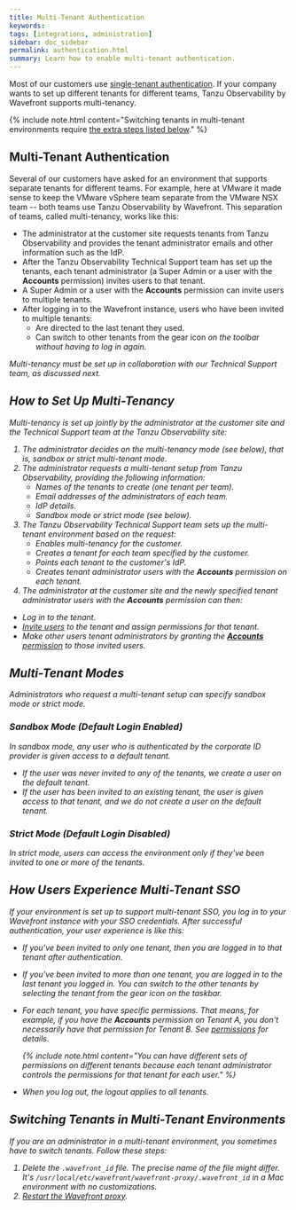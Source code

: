 ```yaml
---
title: Multi-Tenant Authentication
keywords:
tags: [integrations, administration]
sidebar: doc_sidebar
permalink: authentication.html
summary: Learn how to enable multi-tenant authentication.
---
```


Most of our customers use [single-tenant authentication](auth_self_service_sso.html). If your company wants to set up different tenants for different teams, Tanzu Observability by Wavefront supports multi-tenancy.

{% include note.html content="Switching tenants in multi-tenant environments require [the extra steps listed below](#switching-tenants-in-multi-tenant-environments)." %}


## Multi-Tenant Authentication

Several of our customers have asked for an environment that supports separate tenants for different teams. For example, here at VMware it made sense to keep the VMware vSphere team separate from the VMware NSX team -- both teams use Tanzu Observability by Wavefront. This separation of teams, called multi-tenancy, works like this:

* The administrator at the customer site requests tenants from Tanzu Observability and provides the tenant administrator emails and other information such as the IdP.
* After the Tanzu Observability Technical Support team has set up the tenants, each tenant administrator (a Super Admin or a user with the **Accounts** permission) invites users to that tenant.
* A Super Admin or a user with the **Accounts** permission can invite users to multiple tenants.
* After logging in to the Wavefront instance, users who have been invited to multiple tenants:
    - Are directed to the last tenant they used.
    - Can switch to other tenants from the gear icon <i class="fa fa-cog"/> on the toolbar without having to log in again.

Multi-tenancy must be set up in collaboration with our Technical Support team, as discussed next.

## How to Set Up Multi-Tenancy

Multi-tenancy is set up jointly by the administrator at the customer site and the Technical Support team at the Tanzu Observability site:

1. The administrator decides on the multi-tenancy mode (see below), that is, sandbox or strict multi-tenant mode.
1. The administrator requests a multi-tenant setup from Tanzu Observability, providing the following information:
   * Names of the tenants to create (one tenant per team).
   * Email addresses of the administrators of each team.
   * IdP details.
   * Sandbox mode or strict mode (see below).
1. The Tanzu Observability Technical Support team sets up the multi-tenant environment based on the request:
   * Enables multi-tenancy for the customer.
   * Creates a tenant for each team specified by the customer.
   * Points each tenant to the customer's IdP.
   * Creates tenant administrator users with the **Accounts** permission on each tenant.
1. The administrator at the customer site and the newly specified tenant administrator users with the **Accounts** permission can then:
  * Log in to the tenant.
  * [Invite users](user-accounts.html#create-edit-and-delete-user-accounts) to the tenant and assign permissions for that tenant.
  * Make other users tenant administrators by granting the [**Accounts** permission](permissions_overview.html) to those invited users.

## Multi-Tenant Modes

Administrators who request a multi-tenant setup can specify sandbox mode or strict mode.

### Sandbox Mode (Default Login Enabled)

In sandbox mode, any user who is authenticated by the corporate ID provider is given access to a default tenant.
* If the user was never invited to any of the tenants, we create a user on the default tenant.
* If the user has been invited to an existing tenant, the user is given access to that tenant, and we do not create a user on the default tenant.

### Strict Mode (Default Login Disabled)

In strict mode, users can access the environment only if they've been invited to one or more of the tenants.

## How Users Experience Multi-Tenant SSO

If your environment is set up to support multi-tenant SSO, you log in to your Wavefront instance with your SSO credentials. After successful authentication, your user experience is like this:

   * If you've been invited to only one tenant, then you are logged in to that tenant after authentication.
   * If you've been invited to more than one tenant, you are logged in to the last tenant you logged in. You can switch to the other tenants by selecting the tenant from the gear icon <i class="fa fa-cog"/> on the taskbar.
   * For each tenant, you have specific permissions. That means, for example, if you have the **Accounts** permission on Tenant A, you don't necessarily have that permission for Tenant B. See [permissions](permissions_overview.html) for details.


      {% include note.html content="You can have different sets of permissions on different tenants because each tenant administrator controls the permissions for that tenant for each user." %}

   * When you log out, the logout applies to *all* tenants.

## Switching Tenants in Multi-Tenant Environments

If you are an administrator in a multi-tenant environment, you sometimes have to switch tenants. Follow these steps:

1. Delete the `.wavefront_id` file. The precise name of the file might differ. It's `/usr/local/etc/wavefront/wavefront-proxy/.wavefront_id` in a Mac environment with no customizations.
2. [Restart the Wavefront proxy](proxies_installing.html#starting-and-stopping-a-proxy).
